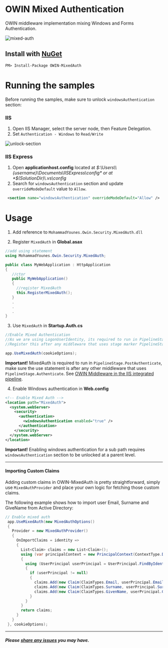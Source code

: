 # OWIN Mixed Authentication

OWIN middleware implementation mixing Windows and Forms Authentication.

![mixed-auth](https://cloud.githubusercontent.com/assets/4712046/4690732/0bbe62f8-56f8-11e4-8757-2d10cdeca17e.png)

## Install with [NuGet](https://www.nuget.org/packages/OWIN-MixedAuth/)
```
PM> Install-Package OWIN-MixedAuth
```

# Running the samples

Before running the samples, make sure to unlock `windowsAuthentication` section:

### IIS
1. Open IIS Manager, select the server node, then Feature Delegation.
2. Set `Authentication - Windows` to `Read/Write`

 ![unlock-section](https://cloud.githubusercontent.com/assets/4712046/4689687/d28f8df8-56c6-11e4-9b88-8f5cb769ae93.png)

### IIS Express
1. Open **applicationhost.config** located at *$:\Users\\{username}\Documents\IISExpress\config* or at *$(SolutionDir)\\.vs\config*
2. Search for `windowsAuthentication` section and update `overrideModeDefault` value to `Allow`.

  ```XML
   <section name="windowsAuthentication" overrideModeDefault="Allow" />
  ```

# Usage

1. Add reference to `MohammadYounes.Owin.Security.MixedAuth.dll`

2. Register `MixedAuth` in **Global.asax**
  ```C#
  //add using statement
  using MohammadYounes.Owin.Security.MixedAuth;

  public class MyWebApplication : HttpApplication
  {
     //ctor
     public MyWebApplication()
     {
       //register MixedAuth
       this.RegisterMixedAuth();
     }
     .
     .
     .
  }
```
3. Use `MixedAuth` in **Startup.Auth.cs**
  ```C#
  //Enable Mixed Authentication
  //As we are using LogonUserIdentity, its required to run in PipelineStage.PostAuthenticate
  //Register this after any middleware that uses stage marker PipelineStage.Authenticate

  app.UseMixedAuth(cookieOptions);
  ```
  **Important!** MixedAuth is required to run in `PipelineStage.PostAuthenticate`, make sure the use statement is after any other middleware that uses `PipelineStage.Authenticate`. See [OWIN Middleware in the IIS integrated pipeline](http://www.asp.net/aspnet/overview/owin-and-katana/owin-middleware-in-the-iis-integrated-pipeline).

4. Enable Windows authentication in **Web.config**

  ```XML
  <!-- Enable Mixed Auth -->
  <location path="MixedAuth">
    <system.webServer>
      <security>
        <authentication>
          <windowsAuthentication enabled="true" />
        </authentication>
      </security>
    </system.webServer>
  </location>
  ```
  **Important!** Enabling windows authentication for a sub path requires `windowsAuthentication` section to be unlocked at a parent level.

------

#### Importing Custom Claims

Adding custom claims in OWIN-MixedAuth is pretty straightforward, simply use `MixedAuthProvider` and place your own logic for fetching those custom claims. 

The following example shows how to import user Email, Surname and GiveName from Active Directory:
```C#
// Enable mixed auth
 app.UseMixedAuth(new MixedAuthOptions()
 {
   Provider = new MixedAuthProvider()
   {
     OnImportClaims = identity =>
     {
       List<Claim> claims = new List<Claim>();
       using (var principalContext = new PrincipalContext(ContextType.Domain)) //or ContextType.Machine
       {
         using (UserPrincipal userPrincipal = UserPrincipal.FindByIdentity(principalContext, identity.Name))
         {
           if (userPrincipal != null)
           {
             claims.Add(new Claim(ClaimTypes.Email, userPrincipal.EmailAddress ?? string.Empty));
             claims.Add(new Claim(ClaimTypes.Surname, userPrincipal.Surname ?? string.Empty));
             claims.Add(new Claim(ClaimTypes.GivenName, userPrincipal.GivenName ?? string.Empty));
           }
         }
       }
       return claims;
     }
   }
 }, cookieOptions);
```
------
##### Please [share any issues](https://github.com/MohammadYounes/OWIN-MixedAuth/issues?state=open) you may have.
